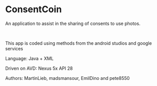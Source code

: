 # ConsentCoin

An application to assist in the sharing of consents to use photos.

<br>

This app is coded using methods from the android studios and google services


Language: Java + XML

Driven on AVD: Nexus 5x API 28

Authors: MartinLieb, madsmansour, EmilDino and pete8550
